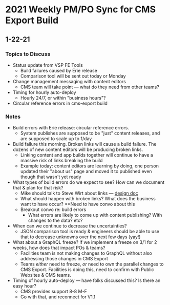 # 2021 Weekly PM/PO Sync for CMS Export Build

## 1-22-21

### Topics to Discuss
* Status update from VSP FE Tools
   * Build failures caused by Erie release
   * Comparison tool will be sent out today or Monday
* Change management messaging with content editors
   * CMS team will take point — what do they need from other teams?
* Timing for hourly auto-deploy
   * Hourly 24/7, or within "business hours"?
* Circular reference errors in cms-export build 

### Notes

* Build errors with Erie release: circular reference errors.
   * System publishes are supposed to be "just" content releases, and are supposed to scale up to 1/day
* Build failure this morning. Broken links will cause a build failure. The dozens of new content editors will be producing broken links. 
   * Linking content and app builds together will continue to have a massive risk of links breaking the build
   * Example today: content editors are learning by doing, one person updated their "about us" page and moved it to published even though that wasn't yet ready 
* What types of build errors do we expect to see? How can we document that & plan for that risk? 
   * Mike should talk to Steve Wirt about links — [design doc](https://github.com/department-of-veterans-affairs/va.gov-team/blob/7785e85e3c68452857ec510ed5d2cb22bbd5f6cc/platform/engineering/design-docs/2020-09-27-broken-links.md)
   * What should happen with broken links? What does the business want to have occur? **Need to have convo about this
   * Breakout convo re: build errors
      * What errors are likely to come up with content publishing? With changes to the data? etc? 
* When can we continue to decrease the uncertainties? 
   * JSON comparison tool is ready & engineers should be able to use that to decrease unknowns over the next few days (yay!)
* What about a GraphQL freeze? If we implement a freeze on 3/1 for 2 weeks, how does that impact POs & teams? 
   * Facilities team is not making changes to GraphQL without also addressing those changes in CMS Export
   * Teams _either_ need to freeze, _or_ need to own the parallel changes to CMS Export. Facilities is doing this, need to confirm with Public Websites & CMS teams. 
* Timing of hourly auto-deploy — have folks discussed this? Is there an easy hour? 
   * CMS provides support 8-8 M-F 
   * Go with that, and reconnect for V1.1 
